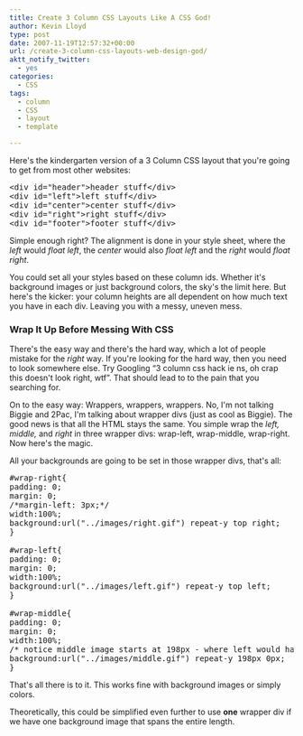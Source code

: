 ```yaml
---
title: Create 3 Column CSS Layouts Like A CSS God!
author: Kevin Lloyd
type: post
date: 2007-11-19T12:57:32+00:00
url: /create-3-column-css-layouts-web-design-god/
aktt_notify_twitter:
  - yes
categories:
  - CSS
tags:
  - column
  - CSS
  - layout
  - template

---
```

Here's the kindergarten version of a 3 Column CSS layout that you're going to get from most other websites:

<pre class="brush: xml; title: ; notranslate" title="">&lt;div id="header"&gt;header stuff&lt;/div&gt;
&lt;div id="left"&gt;left stuff&lt;/div&gt;
&lt;div id="center"&gt;center stuff&lt;/div&gt;
&lt;div id="right"&gt;right stuff&lt;/div&gt;
&lt;div id="footer"&gt;footer stuff&lt;/div&gt;</pre>

Simple enough right? The alignment is done in your style sheet, where the _left_ would _float left_, the _center_ would also _float left_ and the _right_ would _float_ _right_.

You could set all your styles based on these column ids. Whether it's background images or just background colors, the sky's the limit here. But here's the kicker: your column heights are all dependent on how much text you have in each div. Leaving you with a messy, uneven mess.

### Wrap It Up Before Messing With CSS

There's the easy way and there's the hard way, which a lot of people mistake for the _right_ way. If you're looking for the hard way, then you need to look somewhere else. Try Googling &#8220;3 column css hack ie ns, oh crap this doesn't look right, wtf&#8221;. That should lead to to the pain that you searching for.

On to the easy way: Wrappers, wrappers, wrappers. No, I'm not talking Biggie and 2Pac, I'm talking about wrapper divs (just as cool as Biggie). The good news is that all the HTML stays the same. You simple wrap the _left, middle,_ and _right_ in three wrapper divs: wrap-left, wrap-middle, wrap-right. Now here's the magic.

All your backgrounds are going to be set in those wrapper divs, that's all:

<pre class="brush: css; title: ; notranslate" title="">#wrap-right{
padding: 0;
margin: 0;
/*margin-left: 3px;*/
width:100%;
background:url("../images/right.gif") repeat-y top right;
}

#wrap-left{
padding: 0;
margin: 0;
width:100%;
background:url("../images/left.gif") repeat-y top left;
}

#wrap-middle{
padding: 0;
margin: 0;
width:100%;
/* notice middle image starts at 198px - where left would have stopped. */
background:url("../images/middle.gif") repeat-y 198px 0px;
}</pre>

That's all there is to it. This works fine with background images or simply colors.

Theoretically, this could be simplified even further to use **one** wrapper div if we have one background image that spans the entire length.